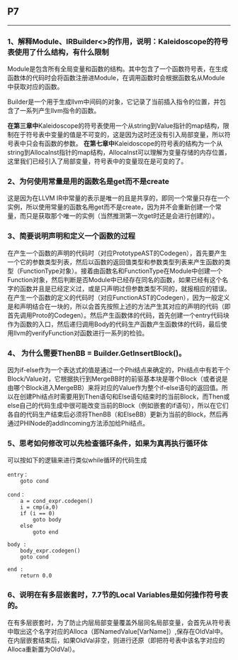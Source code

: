 ## P7
-------------------

### 1、解释Module、IRBuilder<>的作用，说明：Kaleidoscope的符号表使用了什么结构，有什么限制

Module是包含所有全局变量和函数的结构。其中包含了一个函数符号表，在生成函数体的代码时会将函数注册进Module，在调用函数时会根据函数名从Module中获取对应的函数。

Builder是一个用于生成llvm中间码的对象，它记录了当前插入指令的位置，并包含了一系列产生llvm指令的函数。

**在第三章中**Kaleidoscope的符号表使用一个从string到Value指针的map结构，限制在于符号表中变量的值是不可变的，这是因为这时还没有引入局部变量，所以符号表中只会有函数的参数。
**在第七章中**Kaleidoscope的符号表的结构为一个从string到AllocaInst指针的map结构，AllocaInst可以理解为变量存储的内存位置，这里我们已经引入了局部变量，符号表中的变量现在是可变的了。


### 2、为何使用常量是用的函数名是get而不是create

这是因为在LLVM IR中常量的表示是唯一的且是共享的，即同一个常量只存在一个实例，所以使用常量的函数名用get而不是create，因为并不会重新创建一个常量，而只是获取那个唯一的实例（当然推测第一次get时还是会进行创建的）。


### 3、简要说明声明和定义一个函数的过程

在产生一个函数的声明的代码时（对应PrototypeAST的Codegen），首先要产生一个它的参数类型列表，然后以函数的返回值类型和参数类型列表来产生函数的类型（FunctionType对象）。接着由函数名和FunctionType在Module中创建一个Function对象，然后判断是否Module中已经存在同名的函数，如果已经有这个名字的函数并且是已经定义过，或是只声明过但参数类型不同的，就报相应的错误。
在产生一个函数的定义的代码时（对应FunctionAST的Codegen），因为一般定义是和声明结合在一块的，所以会首先按照上述的方法产生其对应的声明的代码（即首先调用Proto的Codegen）。然后产生函数体的代码，首先创建一个entry代码块作为函数的入口，然后递归调用Body的代码生产函数产生函数体的代码，最后使用llvm的verifyFunction对函数进行一系列的检验。


### 4、 为什么需要ThenBB = Builder.GetInsertBlock()。

因为if-else作为一个表达式的值是通过一个Phi结点来确定的，Phi结点中有若干个Block/Value对，它根据执行到MergeBB时的前驱基本块是哪个Block（或者说是由哪个Block进入MergeBB）来将对应的Value作为整个if-else语句的返回值。所以在创建Phi结点时需要用到Then语句和Else语句结束时的当前Block，而Then或else自己的代码生成中很可能改变当前的Block（例如嵌套的if语句），所以在它们各自的代码生产结束后必须将ThenBB（和ElseBB）更新为当前的Block，然后再通过PHINode的addIncoming方法添加给Phi结点。

### 5、思考如何修改可以先检查循环条件，如果为真再执行循环体    

可以按如下的逻辑来进行类似while循环的代码生成

    entry：
        goto cond
        
    cond：
        a = cond_expr.codegen()
        i = cmp(a,0)
        if (i == 0) 
            goto body 
        else
            goto end
            
    body :
        body_expr.codegen()
        goto cond
        
    end :
        return 0.0

### 6、说明在有多层嵌套时，7.7节的Local Variables是如何操作符号表的。

在有多层嵌套时，为了防止内层局部变量覆盖外层同名局部变量，会首先从符号表中取出这个名字对应的Alloca（即NamedValue[VarName]）,保存在OldVal中。在内层嵌套结束后，如果OldVal非空，则进行还原（即把符号表中该名字对应的Alloca重新置为OldVal）。










